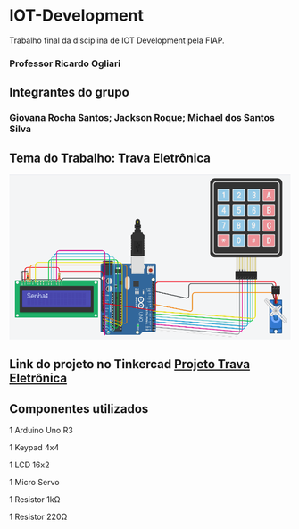 # IOT-Development
Trabalho final da disciplina de IOT Development pela FIAP.
### Professor Ricardo Ogliari


## Integrantes do grupo
### Giovana Rocha Santos; Jackson Roque; Michael dos Santos Silva

## Tema do Trabalho: Trava Eletrônica
![Projeto TinckerCad](./imgs/project-arduino.png)

## Link do projeto no Tinkercad <a href="https://www.tinkercad.com/things/gyCDJCO2706?sharecode=VhlBTLhMDpbyTJzEG7gAZHjORP67gvdvIOPeP0emjNA">Projeto Trava Eletrônica</a>

## Componentes utilizados
<div>
    <p>1 Arduino Uno R3</p>
    <p>1 Keypad 4x4</p>
    <p>1 LCD 16x2</p>
    <p>1 Micro Servo</p>
    <p>1 Resistor 1kΩ</p>
    <p>1 Resistor 220Ω</p>
</div>